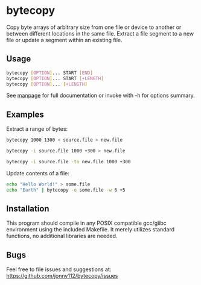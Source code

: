 # bytecopy
Copy byte arrays of arbitrary size from one file or device to another or between different locations in the same file. Extract a file segment to a new file or update a segment within an existing file.

## Usage
```sh
bytecopy [OPTION]... START [END]
bytecopy [OPTION]... START [+LENGTH]
bytecopy [OPTION]... [+LENGTH]
```
See [manpage](doc/bytecopy.man.txt) for full documentation or invoke with -h for options summary.

## Examples

Extract a range of bytes:
```sh
bytecopy 1000 1300 < source.file > new.file
```
```sh
bytecopy -i source.file 1000 +300 > new.file
```
```sh
bytecopy -i source.file -to new.file 1000 +300
```

Update contents of a file:
```sh
echo "Hello World!" > some.file
echo "Earth" | bytecopy -o some.file -w 6 +5
```

## Installation

This program should compile in any POSIX compatible gcc/glibc environment using the included Makefile. It merely utilizes standard functions, no additional libraries are needed.

## Bugs

Feel free to file issues and suggestions at:
https://github.com/jonny112/bytecopy/issues

